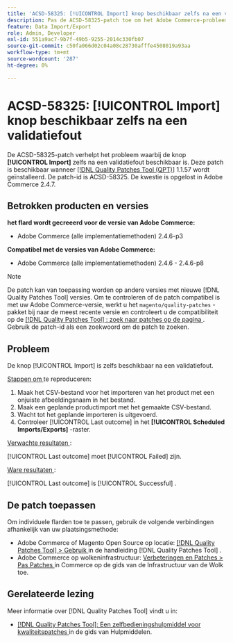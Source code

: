 ```yaml
---
title: 'ACSD-58325: [!UICONTROL Import] knop beschikbaar zelfs na een validatiefout'
description: Pas de ACSD-58325-patch toe om het Adobe Commerce-probleem op te lossen, waarbij de knop [!UICONTROL Import] zelfs na een validatiefout beschikbaar is.
feature: Data Import/Export
role: Admin, Developer
exl-id: 551a9ac7-9b7f-49b5-9255-2014c330fb07
source-git-commit: c50fa066d02c04a08c28730afffe4508019a93aa
workflow-type: tm+mt
source-wordcount: '287'
ht-degree: 0%

---
```


# ACSD-58325: [!UICONTROL Import] knop beschikbaar zelfs na een validatiefout

De ACSD-58325-patch verhelpt het probleem waarbij de knop **[!UICONTROL Import]** zelfs na een validatiefout beschikbaar is. Deze patch is beschikbaar wanneer [[!DNL Quality Patches Tool (QPT)]](/help/tools/quality-patches-tool/quality-patches-tool-to-self-serve-quality-patches.md) 1.1.57 wordt geïnstalleerd. De patch-id is ACSD-58325. De kwestie is opgelost in Adobe Commerce 2.4.7.

## Betrokken producten en versies

**het flard wordt gecreeerd voor de versie van Adobe Commerce:**
* Adobe Commerce (alle implementatiemethoden) 2.4.6-p3

**Compatibel met de versies van Adobe Commerce:**
* Adobe Commerce (alle implementatiemethoden) 2.4.6 - 2.4.6-p8

>[!NOTE]
>
>De patch kan van toepassing worden op andere versies met nieuwe [!DNL Quality Patches Tool] versies. Om te controleren of de patch compatibel is met uw Adobe Commerce-versie, werkt u het `magento/quality-patches` -pakket bij naar de meest recente versie en controleert u de compatibiliteit op de [[!DNL Quality Patches Tool] : zoek naar patches op de pagina ](https://experienceleague.adobe.com/tools/commerce-quality-patches/index.html?lang=nl-NL) . Gebruik de patch-id als een zoekwoord om de patch te zoeken.

## Probleem

De knop [!UICONTROL Import] is zelfs beschikbaar na een validatiefout.

<u> Stappen om </u> te reproduceren:

1. Maak het CSV-bestand voor het importeren van het product met een onjuiste afbeeldingsnaam in het bestand.
1. Maak een geplande productimport met het gemaakte CSV-bestand.
1. Wacht tot het geplande importeren is uitgevoerd.
1. Controleer [!UICONTROL Last outcome] in het **[!UICONTROL Scheduled Imports/Exports]** -raster.

<u> Verwachte resultaten </u>:

[!UICONTROL Last outcome] moet [!UICONTROL Failed] zijn.

<u> Ware resultaten </u>:

[!UICONTROL Last outcome] is [!UICONTROL Successful] .

## De patch toepassen

Om individuele flarden toe te passen, gebruik de volgende verbindingen afhankelijk van uw plaatsingsmethode:

* Adobe Commerce of Magento Open Source op locatie: [[!DNL Quality Patches Tool]  > Gebruik ](/help/tools/quality-patches-tool/usage.md) in de handleiding [!DNL Quality Patches Tool] .
* Adobe Commerce op wolkeninfrastructuur: [ Verbeteringen en Patches > Pas Patches ](https://experienceleague.adobe.com/docs/commerce-cloud-service/user-guide/develop/upgrade/apply-patches.html?lang=nl-NL) in Commerce op de gids van de Infrastructuur van de Wolk toe.


## Gerelateerde lezing

Meer informatie over [!DNL Quality Patches Tool] vindt u in:

* [[!DNL Quality Patches Tool]: Een zelfbedieningshulpmiddel voor kwaliteitspatches ](/help/tools/quality-patches-tool/quality-patches-tool-to-self-serve-quality-patches.md) in de gids van Hulpmiddelen.
